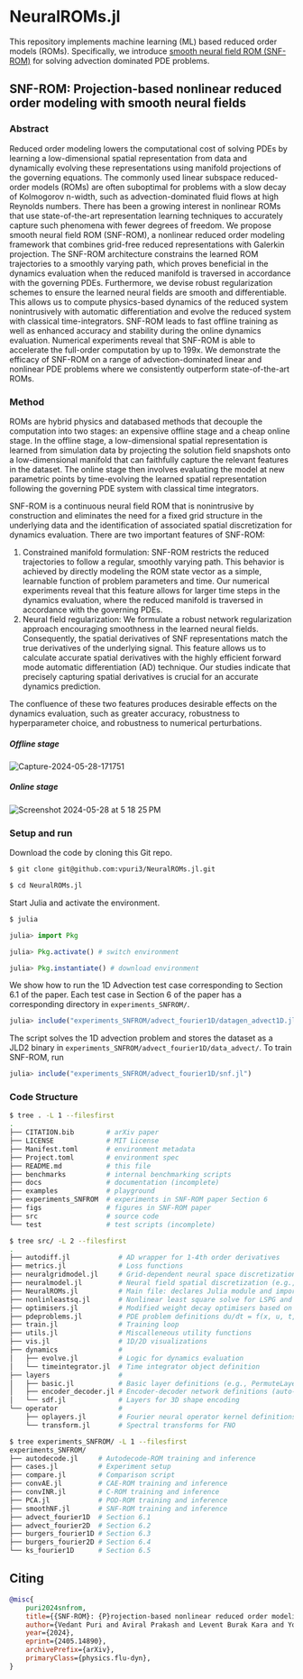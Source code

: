 # NeuralROMs.jl

This repository implements machine learning (ML) based reduced order models (ROMs).
Specifically, we introduce [smooth neural field ROM (SNF-ROM)](https://arxiv.org/abs/2405.14890) for solving advection dominated PDE problems.

## SNF-ROM: Projection-based nonlinear reduced order modeling with smooth neural fields

### Abstract

Reduced order modeling lowers the computational cost of solving PDEs by learning a low-dimensional spatial representation from data and dynamically evolving these representations using manifold projections of the governing equations.
The commonly used linear subspace reduced-order models (ROMs) are often suboptimal for problems with a slow decay of Kolmogorov n-width, such as advection-dominated fluid flows at high Reynolds numbers.
There has been a growing interest in nonlinear ROMs that use state-of-the-art representation learning techniques to accurately capture such phenomena with fewer degrees of freedom.
We propose smooth neural field ROM (SNF-ROM), a nonlinear reduced order modeling framework that combines grid-free reduced representations with Galerkin projection.
The SNF-ROM architecture constrains the learned ROM trajectories to a smoothly varying path, which proves beneficial in the dynamics evaluation when the reduced manifold is traversed in accordance with the governing PDEs.
Furthermore, we devise robust regularization schemes to ensure the learned neural fields are smooth and differentiable.
This allows us to compute physics-based dynamics of the reduced system nonintrusively with automatic differentiation and evolve the reduced system with classical time-integrators.
SNF-ROM leads to fast offline training as well as enhanced accuracy and stability during the online dynamics evaluation.
Numerical experiments reveal that SNF-ROM is able to accelerate the full-order computation by up to 199x.
We demonstrate the efficacy of SNF-ROM on a range of advection-dominated linear and nonlinear PDE problems where we consistently outperform state-of-the-art ROMs.

### Method

ROMs are hybrid physics and databased methods that decouple the computation into two stages: an expensive offline stage and a cheap online stage. In
the offline stage, a low-dimensional spatial representation is learned from simulation data by projecting the solution
field snapshots onto a low-dimensional manifold that can faithfully capture the relevant features in the dataset. The
online stage then involves evaluating the model at new parametric points by time-evolving the learned spatial representation following the governing PDE system with classical time integrators.

SNF-ROM is a continuous neural field ROM that is nonintrusive by construction and eliminates the need for a fixed grid structure in the underlying
data and the identification of associated spatial discretization for dynamics evaluation. There are two important
features of SNF-ROM:
1. Constrained manifold formulation: SNF-ROM restricts the reduced trajectories to follow a regular, smoothly
varying path. This behavior is achieved by directly modeling the ROM state vector as a simple, learnable
function of problem parameters and time. Our numerical experiments reveal that this feature allows for larger
time steps in the dynamics evaluation, where the reduced manifold is traversed in accordance with the governing
PDEs.
2. Neural field regularization: We formulate a robust network regularization approach encouraging smoothness
in the learned neural fields. Consequently, the spatial derivatives of SNF representations match the true derivatives of the underlying signal. This feature allows us to calculate accurate spatial derivatives with the highly
efficient forward mode automatic differentiation (AD) technique. Our studies indicate that precisely capturing
spatial derivatives is crucial for an accurate dynamics prediction.

The confluence of these two features produces desirable effects on the dynamics evaluation, such as greater accuracy,
robustness to hyperparameter choice, and robustness to numerical perturbations.

##### Offline stage
![Capture-2024-05-28-171751](https://github.com/vpuri3/NeuralROMs.jl/assets/36345239/9656da99-de98-4ead-9ae6-37f935bffa33)

##### Online stage
![Screenshot 2024-05-28 at 5 18 25 PM](https://github.com/vpuri3/NeuralROMs.jl/assets/36345239/8bdd00d0-c1e0-4aea-9bfa-b014b5e1a86b)

### Setup and run

Download the code by cloning this Git repo.

```bash
$ git clone git@github.com:vpuri3/NeuralROMs.jl.git

$ cd NeuralROMs.jl
```

Start Julia and activate the environment.

```bash
$ julia
```

```julia
julia> import Pkg

julia> Pkg.activate() # switch environment

julia> Pkg.instantiate() # download environment
```

We show how to run the 1D Advection test case corresponding to Section 6.1 of the paper.
Each test case in Section 6 of the paper has a corresponding directory in `experiments_SNFROM/`.

```julia
julia> include("experiments_SNFROM/advect_fourier1D/datagen_advect1D.jl")
```

The script solves the 1D advection problem and stores the dataset as a JLD2 binary in
`experiments_SNFROM/advect_fourier1D/data_advect/`.
To train SNF-ROM, run

```julia
julia> include("experiments_SNFROM/advect_fourier1D/snf.jl")
```

### Code Structure

```bash
$ tree . -L 1 --filesfirst
.
├── CITATION.bib        # arXiv paper
├── LICENSE             # MIT License
├── Manifest.toml       # environment metadata
├── Project.toml        # environment spec
├── README.md           # this file
├── benchmarks          # internal benchmarking scripts
├── docs                # documentation (incomplete)
├── examples            # playground
├── experiments_SNFROM  # experiments in SNF-ROM paper Section 6
├── figs                # figures in SNF-ROM paper
├── src                 # source code
└── test                # test scripts (incomplete)

```

```bash
$ tree src/ -L 2 --filesfirst
.
├── autodiff.jl            # AD wrapper for 1-4th order derivatives
├── metrics.jl             # Loss functions
├── neuralgridmodel.jl     # Grid-dependent neural space discretization (e.g., CAE-ROM, POD-ROM)
├── neuralmodel.jl         # Neural field spatial discretization (e.g., C-ROM, SNF-ROM)
├── NeuralROMs.jl          # Main file: declares Julia module and imports relevant packages
├── nonlinleastsq.jl       # Nonlinear least square solve for LSPG and for initializing auto-decode.
├── optimisers.jl          # Modified weight decay optimisers based on Optimisers.jl
├── pdeproblems.jl         # PDE problem definitions du/dt = f(x, u, t, u', ...)
├── train.jl               # Training loop
├── utils.jl               # Miscalleneous utility functions
├── vis.jl                 # 1D/2D visualizations
├── dynamics               #
│   ├── evolve.jl          # Logic for dynamics evaluation
│   └── timeintegrator.jl  # Time integrator object definition
├── layers                 #
│   ├── basic.jl           # Basic layer definitions (e.g., PermuteLayer, HyperNet)
│   ├── encoder_decoder.jl # Encoder-decoder network definitions (auto-decode, CAE, C-ROM, SNF-ROM)
│   └── sdf.jl             # Layers for 3D shape encoding
└── operator               #
    ├── oplayers.jl        # Fourier neural operator kernel definitions
    └── transform.jl       # Spectral transforms for FNO
```

```bash
$ tree experiments_SNFROM/ -L 1 --filesfirst
experiments_SNFROM/
├── autodecode.jl     # Autodecode-ROM training and inference
├── cases.jl          # Experiment setup
├── compare.jl        # Comparison script
├── convAE.jl         # CAE-ROM training and inference
├── convINR.jl        # C-ROM training and inference
├── PCA.jl            # POD-ROM training and inference
├── smoothNF.jl       # SNF-ROM training and inference
├── advect_fourier1D  # Section 6.1
├── advect_fourier2D  # Section 6.2
├── burgers_fourier1D # Section 6.3
├── burgers_fourier2D # Section 6.4
└── ks_fourier1D      # Section 6.5
```

## Citing
```bib
@misc{
    puri2024snfrom,
    title={{SNF-ROM}: {P}rojection-based nonlinear reduced order modeling with smooth neural fields},
    author={Vedant Puri and Aviral Prakash and Levent Burak Kara and Yongjie Jessica Zhang},
    year={2024},
    eprint={2405.14890},
    archivePrefix={arXiv},
    primaryClass={physics.flu-dyn},
}
```
